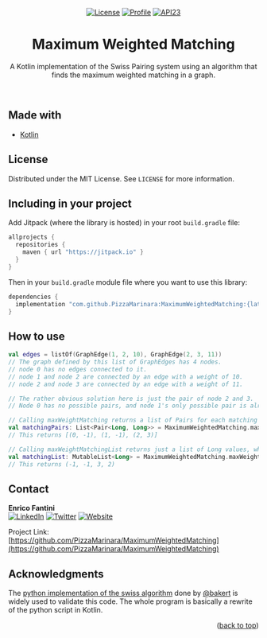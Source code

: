 <p align="center">
  <a href="https://github.com/PizzaMarinara/MaximumWeightedMatching/blob/master/LICENSE"><img alt="License" src="https://img.shields.io/github/license/PizzaMarinara/MaximumWeightedMatching.svg"/></a>
  <a href="https://github.com/PizzaMarinara"><img alt="Profile" src="https://img.shields.io/badge/GitHub-PizzaMarinara-orange?logo=github"/></a>
  <a href=""><img alt="API23" src="https://img.shields.io/badge/api-23%2B-brightgreen"></a>
</p>

<div id="top"></div>
<h1 align="center">Maximum Weighted Matching</h1>

<p align="center">
A Kotlin implementation of the Swiss Pairing system using an algorithm that finds the maximum weighted matching in a graph.
</p>

<br>

## Made with

* [Kotlin](https://kotlinlang.org/)

## License

Distributed under the MIT License. See `LICENSE` for more information.

## Including in your project

Add Jitpack (where the library is hosted) in your root `build.gradle` file:

```groovy
allprojects {
  repositories {
    maven { url "https://jitpack.io" }
  }
}
```

Then in your `build.gradle` module file where you want to use this library:

```groovy
dependencies {
  implementation "com.github.PizzaMarinara:MaximumWeightedMatching:{latest_version}"
}

```

## How to use

```kotlin
val edges = listOf(GraphEdge(1, 2, 10), GraphEdge(2, 3, 11))
// The graph defined by this list of GraphEdges has 4 nodes.
// node 0 has no edges connected to it.
// node 1 and node 2 are connected by an edge with a weight of 10.
// node 2 and node 3 are connected by an edge with a weight of 11.

// The rather obvious solution here is just the pair of node 2 and 3.
// Node 0 has no possible pairs, and node 1's only possible pair is already paired to node 3 with a higher weight.

// Calling maxWeightMatching returns a list of Pairs for each matching pair.
val matchingPairs: List<Pair<Long, Long>> = MaximumWeightedMatching.maxWeightMatching(edges)
// This returns [(0, -1), (1, -1), (2, 3)]

// Calling maxWeightMatchingList returns just a list of Long values, where each value is the paired value of its index (or -1 if it is not paired)
val matchingList: MutableList<Long> = MaximumWeightedMatching.maxWeightMatchingList(edges)
// This returns (-1, -1, 3, 2)

```

## Contact

**Enrico Fantini**
<br>
[![LinkedIn][linkedin-shield]][linkedin-url]
[![Twitter][twitter-shield]][twitter-url]
[![Website][website-shield]][website-url]

Project Link: [https://github.com/PizzaMarinara/MaximumWeightedMatching](https://github.com/PizzaMarinara/MaximumWeightedMatching)

## Acknowledgments

The [python implementation of the swiss algorithm](https://github.com/bakert/swiss) done by [@bakert](https://github.com/bakert) is widely used to validate this code. The whole program is basically a rewrite of the python script in Kotlin.

<p align="right">(<a href="#top">back to top</a>)</p>


[contributors-shield]: https://img.shields.io/github/contributors/PizzaMarinara/MaximumWeightedMatching.svg
[contributors-url]: https://github.com/PizzaMarinara/MaximumWeightedMatching/graphs/contributors
[forks-shield]: https://img.shields.io/github/forks/PizzaMarinara/MaximumWeightedMatching.svg
[forks-url]: https://github.com/PizzaMarinara/MaximumWeightedMatching/network/members
[stars-shield]: https://img.shields.io/github/stars/PizzaMarinara/MaximumWeightedMatching.svg
[stars-url]: https://github.com/PizzaMarinara/MaximumWeightedMatching/stargazers
[issues-shield]: https://img.shields.io/github/issues/PizzaMarinara/MaximumWeightedMatching.svg
[issues-url]: https://github.com/PizzaMarinara/MaximumWeightedMatching/issues
[license-shield]: https://img.shields.io/github/license/PizzaMarinara/MaximumWeightedMatching.svg
[license-url]: https://github.com/PizzaMarinara/MaximumWeightedMatching/blob/master/LICENSE
[linkedin-shield]: https://img.shields.io/badge/LinkedIn-e--fantini-0072b1.svg?logo=linkedin
[linkedin-url]: https://linkedin.com/in/e-fantini/
[website-shield]: https://img.shields.io/badge/Website-efantini.dev-orange.svg?logo=firefox
[website-url]: https://efantini.dev/
[twitter-shield]: https://img.shields.io/badge/Twitter-Pizza__Marinara-1DA1F2.svg?logo=twitter
[twitter-url]: https://twitter.com/Pizza_Marinara

